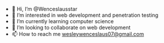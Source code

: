- 👋 Hi, I’m @Wenceslausstar
- 👀 I’m interested in web development and penetration testing
- 🌱 I’m currently learning computer science
- 💞️ I’m looking to collaborate on web development 
- 📫 How to reach me wesleywenceslaus07@gmail.com 

<!---
Wenceslausstar/Wenceslausstar is a ✨ special ✨ repository because its `README.md` (this file) appears on your GitHub profile.
You can click the Preview link to take a look at your changes.
--->
